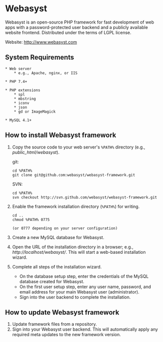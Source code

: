 # Webasyst #

Webasyst is an open-source PHP framework for fast development of web apps with a password-protected user backend and a publicly available website frontend.
Distributed under the terms of LGPL license.

Website: http://www.webasyst.com

## System Requirements ##

	* Web server
		* e.g., Apache, nginx, or IIS
		
	* PHP 7.4+
 
	* PHP extensions
		* spl
		* mbstring
		* iconv
		* json
		* gd or ImageMagick

	* MySQL 4.1+


## How to install Webasyst framework ##

1. Copy the source code to your web server's `%PATH%` directory (e.g., *public_html/webasyst*).

	git:
	```
	cd %PATH%
	git clone git@github.com:webasyst/webasyst-framework.git
	```

	SVN:
	```
	cd %PATH%
	svn checkout http://svn.github.com/webasyst/webasyst-framework.git
	```

2. Enable the framework installation directory (`%PATH%`) for writing.
	```
	cd ..
	chmod %PATH% 0775
	
	(or 0777 depending on your server configuration)
	```

3. Create a new MySQL database for Webasyst.

4. Open the URL of the installation directory in a browser; e.g., *http://localhost/webasyst/*. This will start a web-based installation wizard.

5. Complete all steps of the installation wizard.
    * On the database setup step, enter the credentials of the MySQL database created for Webasyst.
    * On the first user setup step, enter any user name, password, and email address for your main Webasyst user (administrator).
    * Sign into the user backend to complete the installation.

## How to update Webasyst framework ##

1. Update framework files from a repository.
2. Sign into your Webasyst user backend. This will automatically apply any required meta updates to the new framework version.
